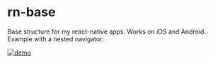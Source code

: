 # rn-base
Base structure for my react-native apps. Works on iOS and Android. Example with a nested navigator:

[![demo](http://img.youtube.com/vi/8FxlXHnEKnw/0.jpg)](http://www.youtube.com/watch?v=8FxlXHnEKnw "demo")
